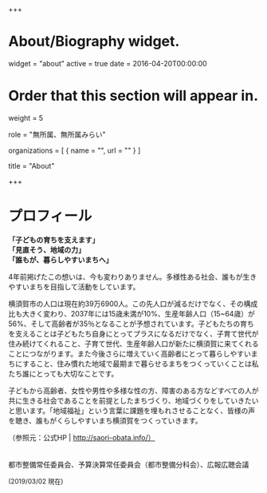 +++
# About/Biography widget.
widget = "about"
active = true
date = 2016-04-20T00:00:00

# Order that this section will appear in.
weight = 5

role = "無所属、無所属みらい"

organizations = [ { name = "", url = "" } ]

title = "About"

+++

# プロフィール

**「子どもの育ちを支えます」<br>「見直そう、地域の力」<br>「誰もが、暮らしやすいまちへ」**

4年前掲げたこの想いは、今も変わりありません。多様性ある社会、誰もが生きやすいまちを目指して活動をしています。

横須賀市の人口は現在約39万6900人。この先人口が減るだけでなく、その構成比も大きく変わり、2037年には15歳未満が10%、生産年齢人口（15~64歳）が56%、そして高齢者が35％となることが予想されています。子どもたちの育ちを支えることは子どもたち自身にとってプラスになるだけでなく、子育て世代が住み続けてくれること、子育て世代、生産年齢人口が新たに横須賀に来てくれることにつながります。また今後さらに増えていく高齢者にとって暮らしやすいまちにすること、住み慣れた地域で最期まで暮らせるまちをつくっていくことは私たち誰にとっても大切なことです。

子どもから高齢者、女性や男性や多様な性の方、障害のある方などすべての人が共に生きる社会であることを前提としたまちづくり、地域づくりをしていきたいと思います。「地域福祉」という言葉に課題を埋もれさせることなく、皆様の声を聴き、誰もがくらしやすいまち横須賀をつくっていきます。

（参照元：公式HP | http://saori-obata.info/）
<br><br><br>
都市整備常任委員会、予算決算常任委員会（都市整備分科会）、広報広聴会議

<span style="font-size:small">(2019/03/02 現在)</span>